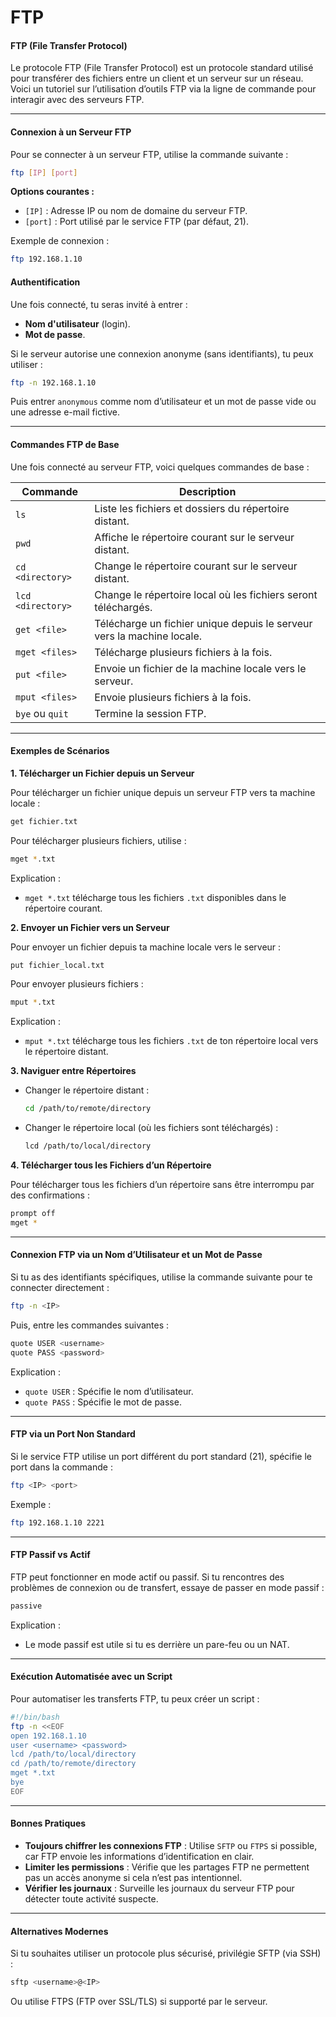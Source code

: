 # FTP

#### **FTP (File Transfer Protocol)**

Le protocole FTP (File Transfer Protocol) est un protocole standard utilisé pour transférer des fichiers entre un client et un serveur sur un réseau. Voici un tutoriel sur l’utilisation d’outils FTP via la ligne de commande pour interagir avec des serveurs FTP.

***

#### **Connexion à un Serveur FTP**

Pour se connecter à un serveur FTP, utilise la commande suivante :

```bash
ftp [IP] [port]
```

**Options courantes :**

* `[IP]` : Adresse IP ou nom de domaine du serveur FTP.
* `[port]` : Port utilisé par le service FTP (par défaut, 21).

Exemple de connexion :

```bash
ftp 192.168.1.10
```

#### **Authentification**

Une fois connecté, tu seras invité à entrer :

* **Nom d'utilisateur** (login).
* **Mot de passe**.

Si le serveur autorise une connexion anonyme (sans identifiants), tu peux utiliser :

```bash
ftp -n 192.168.1.10
```

Puis entrer `anonymous` comme nom d’utilisateur et un mot de passe vide ou une adresse e-mail fictive.

***

#### **Commandes FTP de Base**

Une fois connecté au serveur FTP, voici quelques commandes de base :

| Commande          | Description                                                            |
| ----------------- | ---------------------------------------------------------------------- |
| `ls`              | Liste les fichiers et dossiers du répertoire distant.                  |
| `pwd`             | Affiche le répertoire courant sur le serveur distant.                  |
| `cd <directory>`  | Change le répertoire courant sur le serveur distant.                   |
| `lcd <directory>` | Change le répertoire local où les fichiers seront téléchargés.         |
| `get <file>`      | Télécharge un fichier unique depuis le serveur vers la machine locale. |
| `mget <files>`    | Télécharge plusieurs fichiers à la fois.                               |
| `put <file>`      | Envoie un fichier de la machine locale vers le serveur.                |
| `mput <files>`    | Envoie plusieurs fichiers à la fois.                                   |
| `bye` ou `quit`   | Termine la session FTP.                                                |

***

#### **Exemples de Scénarios**

**1. Télécharger un Fichier depuis un Serveur**

Pour télécharger un fichier unique depuis un serveur FTP vers ta machine locale :

```bash
get fichier.txt
```

Pour télécharger plusieurs fichiers, utilise :

```bash
mget *.txt
```

Explication :

* `mget *.txt` télécharge tous les fichiers `.txt` disponibles dans le répertoire courant.

**2. Envoyer un Fichier vers un Serveur**

Pour envoyer un fichier depuis ta machine locale vers le serveur :

```bash
put fichier_local.txt
```

Pour envoyer plusieurs fichiers :

```bash
mput *.txt
```

Explication :

* `mput *.txt` télécharge tous les fichiers `.txt` de ton répertoire local vers le répertoire distant.

**3. Naviguer entre Répertoires**

*   Changer le répertoire distant :

    ```bash
    cd /path/to/remote/directory
    ```
*   Changer le répertoire local (où les fichiers sont téléchargés) :

    ```bash
    lcd /path/to/local/directory
    ```

**4. Télécharger tous les Fichiers d’un Répertoire**

Pour télécharger tous les fichiers d’un répertoire sans être interrompu par des confirmations :

```bash
prompt off
mget *
```

***

#### **Connexion FTP via un Nom d’Utilisateur et un Mot de Passe**

Si tu as des identifiants spécifiques, utilise la commande suivante pour te connecter directement :

```bash
ftp -n <IP>
```

Puis, entre les commandes suivantes :

```bash
quote USER <username>
quote PASS <password>
```

Explication :

* `quote USER` : Spécifie le nom d’utilisateur.
* `quote PASS` : Spécifie le mot de passe.

***

#### **FTP via un Port Non Standard**

Si le service FTP utilise un port différent du port standard (21), spécifie le port dans la commande :

```bash
ftp <IP> <port>
```

Exemple :

```bash
ftp 192.168.1.10 2221
```

***

#### **FTP Passif vs Actif**

FTP peut fonctionner en mode actif ou passif. Si tu rencontres des problèmes de connexion ou de transfert, essaye de passer en mode passif :

```bash
passive
```

Explication :

* Le mode passif est utile si tu es derrière un pare-feu ou un NAT.

***

#### **Exécution Automatisée avec un Script**

Pour automatiser les transferts FTP, tu peux créer un script :

```bash
#!/bin/bash
ftp -n <<EOF
open 192.168.1.10
user <username> <password>
lcd /path/to/local/directory
cd /path/to/remote/directory
mget *.txt
bye
EOF
```

***

#### **Bonnes Pratiques**

* **Toujours chiffrer les connexions FTP** : Utilise `SFTP` ou `FTPS` si possible, car FTP envoie les informations d’identification en clair.
* **Limiter les permissions** : Vérifie que les partages FTP ne permettent pas un accès anonyme si cela n’est pas intentionnel.
* **Vérifier les journaux** : Surveille les journaux du serveur FTP pour détecter toute activité suspecte.

***

#### **Alternatives Modernes**

Si tu souhaites utiliser un protocole plus sécurisé, privilégie SFTP (via SSH) :

```bash
sftp <username>@<IP>
```

Ou utilise FTPS (FTP over SSL/TLS) si supporté par le serveur.
